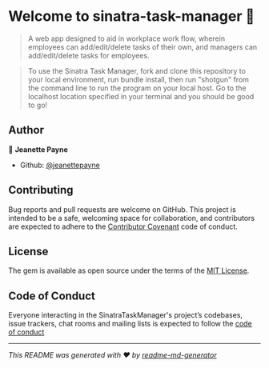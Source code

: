 # Welcome to sinatra-task-manager 👋

> A web app designed to aid in workplace work flow, wherein employees can add/edit/delete tasks of their own, and managers can add/edit/delete tasks for employees.

> To use the Sinatra Task Manager, fork and clone this repository to your local environment, run bundle install, then run "shotgun" from the command line to run the program on your local host. Go to the localhost location specified in your terminal and you should be good to go!

## Author

👤 **Jeanette Payne**

* Github: [@jeanettepayne](https://github.com/jeanettepayne)

## Contributing
 
Bug reports and pull requests are welcome on GitHub. This project is intended to be a safe, welcoming space for collaboration, and contributors are expected to adhere to the [Contributor Covenant](http://contributor-covenant.org) code of conduct.

## License
 
The gem is available as open source under the terms of the [MIT License](https://opensource.org/licenses/MIT).

## Code of Conduct
 
Everyone interacting in the SinatraTaskManager's project’s codebases, issue trackers, chat rooms and mailing lists is expected to follow the [code of conduct](https://github.com/jeanettepayne/sinatra-task-manager/blob/main/CODE_OF_CONDUCT.md)


***
_This README was generated with ❤️ by [readme-md-generator](https://github.com/kefranabg/readme-md-generator)_